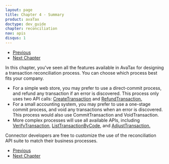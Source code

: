 ```yaml
---
layout: page
title: Chapter 4 - Summary
product: avaTax
doctype: dev_guide
chapter: reconciliation
nav: apis
disqus: 1
---
```


<ul class="pager">
  <li class="previous"><a href="/avatax/dev-guide/reconciliation/modifying-a-transaction/"><i class="glyphicon glyphicon-chevron-left"></i>Previous</a></li>
  <li class="next"><a href="/avatax/dev-guide/product-taxability/">Next Chapter<i class="glyphicon glyphicon-chevron-right"></i></a></li>
</ul>
In this chapter, you've seen all the features available in AvaTax for designing a transaction reconciliation process.  You can choose which process best fits your company.

<ul class="dev-guide-list">
    <li>For a simple web store, you may prefer to use a direct-commit process, and refund any transaction if an error is discovered.  This process only uses two API calls: <a href="https://developer.avalara.com/api-reference/avatax/rest/v2/methods/Transactions/CreateTransaction/">CreateTransaction</a> and <a href="https://developer.avalara.com/api-reference/avatax/rest/v2/methods/Transactions/RefundTransaction/">RefundTransaction.</a></li>
    <li>For a small accounting system, you may prefer to use a one-stage commit process, and void any transactions when an error is discovered.  This process would also use CommitTransaction and VoidTransaction.</li>
    <li>More complex processes will use all available APIs, including <a href="https://developer.avalara.com/api-reference/avatax/rest/v2/methods/Transactions/VerifyTransaction/">VerifyTransaction</a>, <a href="https://developer.avalara.com/api-reference/avatax/rest/v2/methods/Transactions/ListTransactionsByCompany/">ListTransactionByCode</a>, and <a href="https://developer.avalara.com/api-reference/avatax/rest/v2/methods/Transactions/AdjustTransaction/">AdjustTransaction.</a></li>
</ul>

Connector developers are free to customize the use of the reconciliation API suite to match their business processes.


<ul class="pager">
  <li class="previous"><a href="/avatax/dev-guide/reconciliation/modifying-a-transaction/"><i class="glyphicon glyphicon-chevron-left"></i>Previous</a></li>
  <li class="next"><a href="/avatax/dev-guide/product-taxability/">Next Chapter<i class="glyphicon glyphicon-chevron-right"></i></a></li>
</ul>